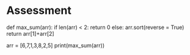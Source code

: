 # Assessment
def max_sum(arr):
    if len(arr) < 2:
        return 0
    else:
        arr.sort(reverse = True)
        return arr[1]+arr[2] 
        
    
arr = [6,7,1,3,8,2,5]
print(max_sum(arr))
        


